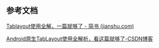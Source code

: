 ## 参考文档

[Tablayout使用全解，一篇就够了 - 简书 (jianshu.com)](https://www.jianshu.com/p/fde38f367019)

[Android原生TabLayout使用全解析，看这篇就够了-CSDN博客](https://blog.csdn.net/yechaoa/article/details/122270969)